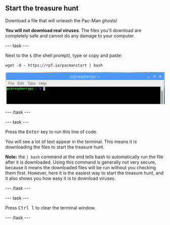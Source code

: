 ## Start the treasure hunt

Download a file that will unleash the Pac-Man ghosts!

**You will not download real viruses**. The files you'll download are completely safe and cannot do any damage to your computer.

\--- task \---

Next to the `$` (the shell prompt), type or copy and paste:

    wget -O - https://rpf.io/pacmanstart | bash
    

![Shell Prompt](images/shellprompt.png)

\--- /task \---

\--- task \---

Press the <kbd>Enter</kbd> key to run this line of code.

You will see a lot of text appear in the terminal. This means it is downloading the files to start the treasure hunt.

**Note:** the `| bash` command at the end tells bash to automatically run the file after it is downloaded. Using this command is generally not very secure, because it means the downloaded files will be run without you checking them first. However, here it is the easiest way to start the treasure hunt, and it also shows you how easy it is to download viruses.

\--- /task \---

\--- task \---

Press <kbd>Ctrl l</kbd> to clear the terminal window.

\--- /task \---
